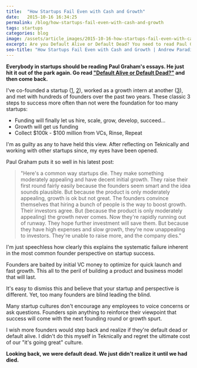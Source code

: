 ```yaml
---
title:  "How Startups Fail Even with Cash and Growth"
date:   2015-10-16 16:34:25
permalink: /blog/how-startups-fail-even-with-cash-and-growth
tags: startups
categories: blog
image: /assets/article_images/2015-10-16-how-startups-fail-even-with-cash-and-growth/DSC_8213.jpg
excerpt: Are you Default Alive or Default Dead? You need to read Paul Graham's latest post and honestly figure out your startup's answer.
seo-title: "How Startups Fail Even with Cash and Growth | Andrew Paradi"
---
```


**Everybody in startups should be reading Paul Graham's essays. He just hit it out of the park again. Go read <a href="http://paulgraham.com/aord.html" target="_blank">"Default Alive or Default Dead?"</a> and then come back.**

I've co-founded a startup (<a href="/blog/the-389-day-laurier-bba/">1</a>, <a href="/blog/the-dream-fades/">2</a>), worked as a growth intern at another (<a href="/blog/videostream-how-growth-starts-with-great-customer-support/">3</a>), and met with hundreds of founders over the past two years. These classic 3 steps to success more often than not were the foundation for too many startups:

- Funding will finally let us hire, scale, grow, develop, succeed...
- Growth will get us funding
- Collect $100k - $100 million from VCs, Rinse, Repeat

I'm as guilty as any to have held this view. After reflecting on Teknically and working with other startups since, my eyes have been opened.

Paul Graham puts it so well in his latest post:

>"Here's a common way startups die. They make something moderately appealing and have decent initial growth. They raise their first round fairly easily because the founders seem smart and the idea sounds plausible. But because the product is only moderately appealing, growth is ok but not great. The founders convince themselves that hiring a bunch of people is the way to boost growth. Their investors agree. But (because the product is only moderately appealing) the growth never comes. Now they're rapidly running out of runway. They hope further investment will save them. But because they have high expenses and slow growth, they're now unappealing to investors. They're unable to raise more, and the company dies."

I'm just speechless how clearly this explains the systematic failure inherent in the most common founder perspective on startup success.

Founders are baited by initial VC money to optimize for quick launch and fast growth. This all to the peril of building a product and business model that will last.

It's easy to dismiss this and believe that your startup and perspective is different. Yet, too many founders are blind leading the blind.

Many startup cultures don't encourage any employees to voice concerns or ask questions. Founders spin anything to reinforce their viewpoint that success will come with the next founding round or growth spurt.

I wish more founders would step back and realize if they're default dead or default alive. I didn't do this myself in Teknically and regret the ultimate cost of our "it's going great" culture.

**Looking back, we were default dead. We just didn't realize it until we had died.**
